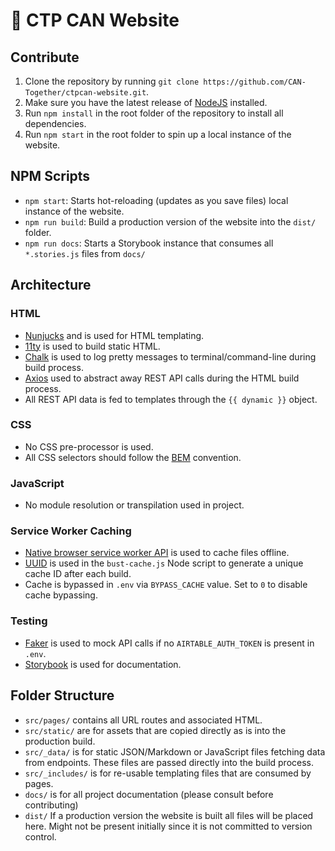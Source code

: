 # 🚩 CTP CAN Website

## Contribute

1. Clone the repository by running `git clone https://github.com/CAN-Together/ctpcan-website.git`.
2. Make sure you have the latest release of [NodeJS](https://nodejs.org/en/) installed.
3. Run `npm install` in the root folder of the repository to install all dependencies.
4. Run `npm start` in the root folder to spin up a local instance of the website.

## NPM Scripts

- `npm start`: Starts hot-reloading (updates as you save files) local instance of the website.
- `npm run build`: Build a production version of the website into the `dist/` folder.
- `npm run docs`: Starts a Storybook instance that consumes all `*.stories.js` files from `docs/`

## Architecture

### HTML

- [Nunjucks](https://mozilla.github.io/nunjucks/) and is used for HTML templating.
- [11ty](https://www.11ty.dev/) is used to build static HTML.
- [Chalk](https://www.npmjs.com/package/chalk) is used to log pretty messages to terminal/command-line during build process.
- [Axios](https://github.com/axios/axios) used to abstract away REST API calls during the HTML build process.
- All REST API data is fed to templates through the `{{ dynamic }}` object.


### CSS

- No CSS pre-processor is used.
- All CSS selectors should follow the [BEM](https://en.bem.info/methodology/css/#selectors) convention.

### JavaScript

- No module resolution or transpilation used in project.

### Service Worker Caching

- [Native browser service worker API](https://developer.mozilla.org/en-US/docs/Web/API/Service_Worker_API) is used to cache files offline.
- [UUID](https://www.npmjs.com/package/uuid) is used in the `bust-cache.js` Node script to generate a unique cache ID after each build.
- Cache is bypassed in `.env` via `BYPASS_CACHE` value. Set to `0` to disable cache bypassing.

### Testing

- [Faker](https://www.npmjs.com/package/faker) is used to mock API calls if no `AIRTABLE_AUTH_TOKEN` is present in `.env`.
- [Storybook](https://storybook.js.org/) is used for documentation.


## Folder Structure

- `src/pages/` contains all URL routes and associated HTML.
- `src/static/` are for assets that are copied directly as is into the production build.
- `src/_data/` is for static JSON/Markdown or JavaScript files fetching data from endpoints. These files are passed directly into the build process.
- `src/_includes/` is for re-usable templating files that are consumed by pages.
- `docs/` is for all project documentation (please consult before contributing)
- `dist/` If a production version the website is built all files will be placed here. Might not be present initially since it is not committed to version control.